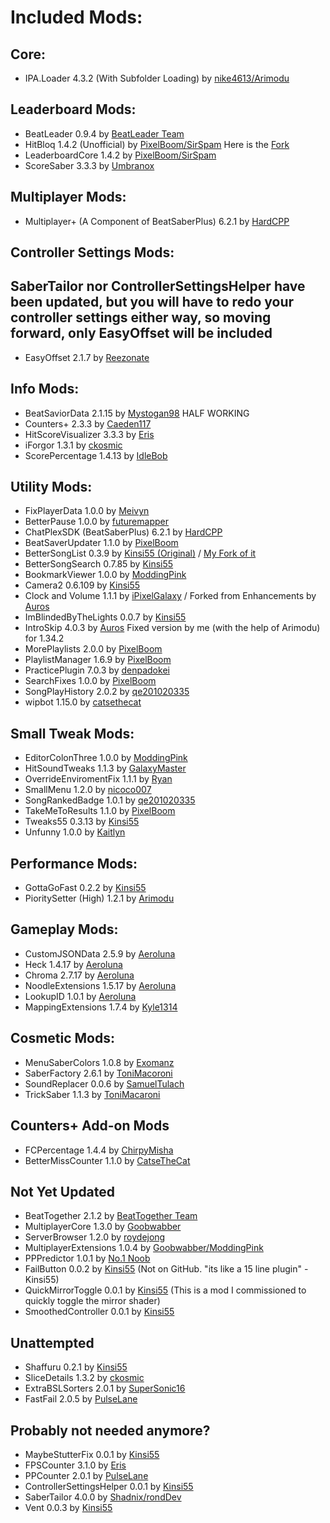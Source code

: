 # Included Mods:
## Core:
- IPA.Loader 4.3.2 (With Subfolder Loading) by [nike4613/Arimodu](https://github.com/Arimodu/BeatSaber-IPA-Reloaded/tree/Fix-64-config-limit)

## Leaderboard Mods:
- BeatLeader 0.9.4 by [BeatLeader Team](https://github.com/BeatLeader/beatleader-mod/releases)
- HitBloq 1.4.2 (Unofficial) by [PixelBoom/SirSpam](https://github.com/PauseChampions/Hitbloq/releases) Here is the [Fork](https://github.com/iPixelGalaxy/Hitbloq)
- LeaderboardCore 1.4.2 by [PixelBoom/SirSpam](https://github.com/rithik-b/LeaderboardCore/releases)
- ScoreSaber 3.3.3 by [Umbranox](https://github.com/ScoreSaber/scoresaber-plugin/releases)

## Multiplayer Mods:
- Multiplayer+ (A Component of BeatSaberPlus) 6.2.1 by [HardCPP](https://github.com/hardcpp/BeatSaberPlus/releases)

## Controller Settings Mods:
## SaberTailor nor ControllerSettingsHelper have been updated, but you will have to redo your controller settings either way, so moving forward, only EasyOffset will be included
- EasyOffset 2.1.7 by [Reezonate](https://github.com/Reezonate/EasyOffset/releases)

## Info Mods:
- BeatSaviorData 2.1.15 by [Mystogan98](https://github.com/Mystogan98/BeatSaviorData/releases) HALF WORKING
- Counters+ 2.3.3 by [Caeden117](https://github.com/Caeden117/CountersPlus/releases)
- HitScoreVisualizer 3.3.3 by [Eris](https://github.com/ErisApps/HitScoreVisualizer/releases) 
- iForgor 1.3.1 by [ckosmic](https://github.com/ckosmic/IForgor/releases)
- ScorePercentage 1.4.13 by [IdleBob](https://github.com/Idlebawb/ScorePercentage/releases)

## Utility Mods:
- FixPlayerData 1.0.0 by [Meivyn](https://github.com/Meivyn)
- BetterPause 1.0.0 by [futuremapper](https://github.com/Futuremappermydud/BetterPause/releases)
- ChatPlexSDK (BeatSaberPlus) 6.2.1 by [HardCPP](https://github.com/hardcpp/BeatSaberPlus/releases)
- BeatSaverUpdater 1.1.0 by [PixelBoom](https://github.com/rithik-b/BeatSaverUpdater/releases)
- BetterSongList 0.3.9 by [Kinsi55 (Original)](https://github.com/kinsi55/BeatSaber_BetterSongList/releases) / [My Fork of it](https://github.com/iPixelGalaxy/BeatSaber_BetterSongList/releases)
- BetterSongSearch 0.7.85 by [Kinsi55](https://github.com/kinsi55/BeatSaber_BetterSongSearch/releases)
- BookmarkViewer 1.0.0 by [ModdingPink](https://github.com/ModdingPink/BookmarkViewer/releases)
- Camera2 0.6.109 by [Kinsi55](https://github.com/kinsi55/CS_BeatSaber_Camera2/releases)
- Clock and Volume 1.1.1 by [iPixelGalaxy](https://github.com/iPixelGalaxy/ClockAndVolume/releases) / Forked from Enhancements by [Auros](https://github.com/Auros/Enhancements/releases)
- ImBlindedByTheLights 0.0.7 by [Kinsi55](https://github.com/kinsi55/BeatSaber_ImBlindedByTheLights/releases)
- IntroSkip 4.0.3 by [Auros](https://github.com/Auros/Intro-Skip/releases) Fixed version by me (with the help of Arimodu) for 1.34.2
- MorePlaylists 2.0.0 by [PixelBoom](https://github.com/rithik-b/MorePlaylists/releases)
- PlaylistManager 1.6.9 by [PixelBoom](https://github.com/rithik-b/PlaylistManager/releases)
- PracticePlugin 7.0.3 by [denpadokei](https://github.com/denpadokei/PracticePlugin/releases)
- SearchFixes 1.0.0 by [PixelBoom](https://github.com/rithik-b/SearchFixes/releases)
- SongPlayHistory 2.0.2 by [qe201020335](https://github.com/qe201020335/SongPlayHistory/releases)
- wipbot 1.15.0 by [catsethecat](https://github.com/catsethecat/wipbot/releases)

## Small Tweak Mods:
- EditorColonThree 1.0.0 by [ModdingPink](https://github.com/ModdingPink/EditorColonThree/releases)
- HitSoundTweaks 1.1.3 by [GalaxyMaster](https://github.com/GalaxyMaster2/HitsoundTweaks/releases)
- OverrideEnviromentFix 1.1.1 by [Ryan](https://github.com/rfcaps/OverrideEnvironmentFix/releases)
- SmallMenu 1.2.0 by [nicoco007](https://github.com/nicoco007/BeatSaberSmallMenu/releases)
- SongRankedBadge 1.0.1 by [qe201020335](https://github.com/qe201020335/SongRankedBadge/releases)
- TakeMeToResults 1.1.0 by [PixelBoom](https://github.com/rithik-b/TakeMeToResults/releases)
- Tweaks55 0.3.13 by [Kinsi55](https://github.com/kinsi55/BeatSaber_Tweaks55/releases)
- Unfunny 1.0.0 by [Kaitlyn](https://github.com/ItsKaitlyn03/Unfunny/releases)

## Performance Mods:
- GottaGoFast 0.2.2 by [Kinsi55](https://github.com/kinsi55/CS_BeatSaber_GottaGoFast/releases)
- PioritySetter (High) 1.2.1 by [Arimodu](https://github.com/Arimodu/PrioritySetter/releases)

## Gameplay Mods:
- CustomJSONData 2.5.9 by [Aeroluna](https://github.com/Aeroluna/CustomJSONData/releases)
- Heck 1.4.17 by [Aeroluna](https://github.com/Aeroluna/Heck/releases)
- Chroma 2.7.17 by [Aeroluna](https://github.com/Aeroluna/Heck/releases)
- NoodleExtensions 1.5.17 by [Aeroluna](https://github.com/Aeroluna/Heck/releases)
- LookupID 1.0.1 by [Aeroluna](https://github.com/Aeroluna/Heck/releases)
- MappingExtensions 1.7.4 by [Kyle1314](https://github.com/Kylemc1413/MappingExtensions)


## Cosmetic Mods:
- MenuSaberColors 1.0.8 by [Exomanz](https://github.com/Exomanz/MenuSaberColors/releases)
- SaberFactory 2.6.1 by [ToniMacoroni](https://github.com/ToniMacaroni/SaberFactory/releases)
- SoundReplacer 0.0.6 by [SamuelTulach](https://github.com/SamuelTulach/SoundReplacer/releases)
- TrickSaber 1.1.3 by [ToniMacaroni](https://github.com/ToniMacaroni/TrickSaber/releases)

## Counters+ Add-on Mods
- FCPercentage 1.4.4 by [ChirpyMisha](https://github.com/ChirpyMisha/FC-Percentage/releases)
- BetterMissCounter 1.1.0 by [CatseTheCat](https://github.com/catsethecat/BetterMissCounter/releases)

## Not Yet Updated
- BeatTogether 2.1.2 by [BeatTogether Team](https://github.com/BeatTogether/BeatTogether/releases)
- MultiplayerCore 1.3.0 by [Goobwabber](https://github.com/Goobwabber/MultiplayerCore/releases)
- ServerBrowser 1.2.0 by [roydejong](https://github.com/roydejong/BeatSaberServerBrowser/releases)
- MultiplayerExtensions 1.0.4 by [Goobwabber/ModdingPink](https://github.com/Goobwabber/MultiplayerExtensions/releases)
- PPPredictor 1.0.1 by [No.1 Noob](https://github.com/no-1-noob/PPPredictor/releases)
- FailButton 0.0.2 by [Kinsi55](https://github.com/kinsi55) (Not on GitHub. "its like a 15 line plugin" -Kinsi55)
- QuickMirrorToggle 0.0.1 by [Kinsi55](https://github.com/kinsi55) (This is a mod I commissioned to quickly toggle the mirror shader)
- SmoothedController 0.0.1 by [Kinsi55](https://github.com/kinsi55/BeatSaber_SmoothedController/releases)

## Unattempted
- Shaffuru 0.2.1 by [Kinsi55](https://github.com/kinsi55/BeatSaber_Shaffuru/releases)
- SliceDetails 1.3.2 by [ckosmic](https://github.com/ckosmic/SliceDetails/releases)
- ExtraBSLSorters 2.0.1 by [SuperSonic16](https://github.com/thesupersonic16/ExtraBSLSorters/releases)
- FastFail 2.0.5 by [PulseLane](https://github.com/PulseLane/FastFail/releases)

## Probably not needed anymore?
- MaybeStutterFix 0.0.1 by [Kinsi55](https://github.com/kinsi55)
- FPSCounter 3.1.0 by [Eris](https://github.com/ErisApps/FPS-Counter/releases)
- PPCounter 2.0.1 by [PulseLane](https://github.com/PulseLane/PPCounter/releases)
- ControllerSettingsHelper 0.0.1 by [Kinsi55](https://github.com/kinsi55/BeatSaber_ControllerSettingsHelper/releases)
- SaberTailor 4.0.0 by [Shadnix/rondDev](https://github.com/Shadnix-was-taken/BeatSaber-SaberTailor/tree/v4.0.x)
- Vent 0.0.3 by [Kinsi55](https://github.com/kinsi55)
